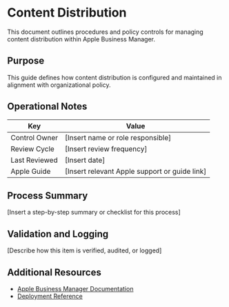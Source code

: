 # Content Distribution

This document outlines procedures and policy controls for managing content distribution within Apple Business Manager.

## Purpose

This guide defines how content distribution is configured and maintained in alignment with organizational policy.

## Operational Notes

| Key           | Value                                         |
| ------------- | --------------------------------------------- |
| Control Owner | [Insert name or role responsible]             |
| Review Cycle  | [Insert review frequency]                     |
| Last Reviewed | [Insert date]                                 |
| Apple Guide   | [Insert relevant Apple support or guide link] |

## Process Summary

[Insert a step-by-step summary or checklist for this process]

## Validation and Logging

[Describe how this item is verified, audited, or logged]

## Additional Resources

- [Apple Business Manager Documentation](https://support.apple.com/guide/apple-business-manager/welcome/web)
- [Deployment Reference](https://support.apple.com/en-us/guide/deployment/welcome/web)
